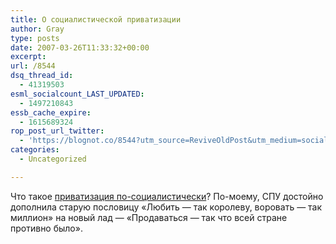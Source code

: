 ```yaml
---
title: О социалистической приватизации
author: Gray
type: posts
date: 2007-03-26T11:33:32+00:00
excerpt:
url: /8544
dsq_thread_id:
  - 41319503
esml_socialcount_LAST_UPDATED:
  - 1497210843
essb_cache_expire:
  - 1615689324
rop_post_url_twitter:
  - 'https://blognot.co/8544?utm_source=ReviveOldPost&utm_medium=social&utm_campaign=ReviveOldPost'
categories:
  - Uncategorized

---
```








Что такое <a href="http://kommersant.ua/doc.html?docId=753257" target="_blank">приватизация по-социалистически</a>? По-моему, СПУ достойно дополнила старую пословицу &#171;Любить &#8212; так королеву, воровать &#8212; так миллион&#187; на новый лад &#8212; &#171;Продаваться &#8212; так что всей стране противно было&#187;.